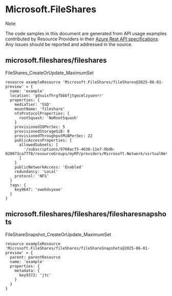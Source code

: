 # Microsoft.FileShares
  
> [!NOTE]
> The code samples in this document are generated from API usage examples contributed by Resource Providers in their [Azure Rest API specifications](https://github.com/Azure/azure-rest-api-specs). Any issues should be reported and addressed in the source.


## microsoft.fileshares/fileshares

FileShares_CreateOrUpdate_MaximumSet
```bicep
resource exampleResource 'Microsoft.FileShares/fileShares@2025-06-01-preview' = {
  name: 'example'
  location: 'gdsuixfhrgfbbbfjtgocmlzyuonrr'
  properties: {
    mediaTier: 'SSD'
    mountName: 'fileshare'
    nfsProtocolProperties: {
      rootSquash: 'NoRootSquash'
    }
    provisionedIOPerSec: 5
    provisionedStorageGiB: 8
    provisionedThroughputMiBPerSec: 22
    publicAccessProperties: {
      allowedSubnets: [
        '/subscriptions/9760acf5-4638-11e7-9bdb-020073ca7778/resourceGroups/myRP/providers/Microsoft.Network/virtualNetworks/testvnet3/subnets/testsubnet3'
      ]
    }
    publicNetworkAccess: 'Enabled'
    redundancy: 'Local'
    protocol: 'NFS'
  }
  tags: {
    key9647: 'xwokdvyoae'
  }
}
```

## microsoft.fileshares/fileshares/filesharesnapshots

FileShareSnapshot_CreateOrUpdate_MaximumSet
```bicep
resource exampleResource 'Microsoft.FileShares/fileShares/fileShareSnapshots@2025-06-01-preview' = {
  parent: parentResource 
  name: 'example'
  properties: {
    metadata: {
      key9372: 'jtc'
    }
  }
}
```
